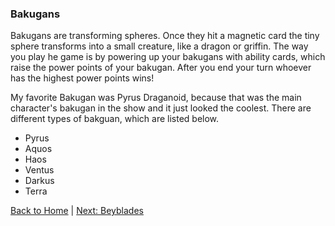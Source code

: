 ### Bakugans
Bakugans are transforming spheres.
Once they hit a magnetic card the tiny sphere transforms into a small creature, like a dragon or griffin.
The way you play he game is by powering up your bakugans with ability cards, which raise the power points of your bakugan.
After you end your turn whoever has the highest power points wins!

My favorite Bakugan was Pyrus Draganoid, because that was the main character's bakugan in the show and it just looked the coolest.
There are different types of bakguan, which are listed below.

- Pyrus
- Aquos
- Haos 
- Ventus
- Darkus
- Terra

[Back to Home](README.md) | [Next: Beyblades](beyblades.md)